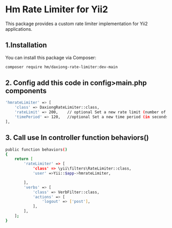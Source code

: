# Hm Rate Limiter for Yii2

This package provides a custom rate limiter implementation for Yii2 applications.

## 1.Installation

You can install this package via Composer:

```bash
composer require hm/daxiong-rate-limiter:dev-main
```

## 2. Config add this code in config>main.php  components

```bash
'hmrateLimiter' => [
	'class' => DaxiongRateLimiter::class,
	'rateLimit' => 200,    // optional Set a new rate limit (number of requests)
	'timePeriod' => 120,   //optional Set a new time period (in seconds)
],
```

## 3. Call use In controller function behaviors()

```bash
public function behaviors()
{
	return [
		'rateLimiter' => [
			'class' => \yii\filters\RateLimiter::class,
			'user' =>Yii::$app->hmrateLimiter,

		],
		'verbs' => [
			'class' => VerbFilter::class,
			'actions' => [
				'logout' => ['post'],
			],
		],
	];
} 
```